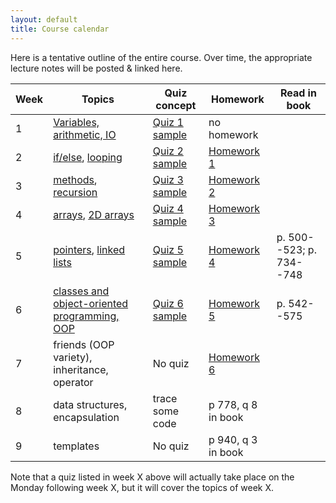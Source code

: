 ```yaml
---
layout: default
title: Course calendar
---
```


Here is a tentative outline of the entire course. Over time, the appropriate
lecture notes will be posted & linked here.

Week | Topics | Quiz concept | Homework | Read in book |
-----|--------|--------------|----------|--------------
1 | [Variables, arithmetic, IO](/lecture-notes/variables-arithmetic-inputoutput) | [Quiz 1 sample](/content/quiz-1-sample) | no homework |
2 | [if/else](/lecture-notes/conditionals), [looping](/lecture-notes/loops) | [Quiz 2 sample](/content/quiz-2-sample) | [Homework 1](/task/homework-1) |
3 | [methods](/lecture-notes/function-calls-argument-passing), [recursion](/lecture-notes/recursion-0) | [Quiz 3 sample](/content/quiz-3-sample) | [Homework 2](/task/homework-2) |
4 | [arrays](/lecture-notes/arrays), [2D arrays](/lecture-notes/multidimensional-arrays) | [Quiz 4 sample](/content/quiz-4-sample) | [Homework 3](/task/homework-3) |
5 | [pointers](/lecture-notes/pointers-0), [linked lists](/lecture-notes/linked-lists) | [Quiz 5 sample](/content/quiz-5-sample) | [Homework 4](/task/homework-4) | p. 500--523; p. 734--748
6 | [classes and object-oriented programming, OOP](/lecture-notes/classes-and-object-orientation) | [Quiz 6 sample](/content/quiz-6-sample) | [Homework 5](/task/homework-5) | p. 542--575
7 | friends (OOP variety), inheritance, operator | No quiz | [Homework 6](/task/homework-6) |
8 | data structures, encapsulation | trace some code | p 778, q 8 in book |
9 | templates | No quiz | p 940, q 3 in book |

Note that a quiz listed in week X above will actually take place on the Monday
following week X, but it will cover the topics of week X. 

